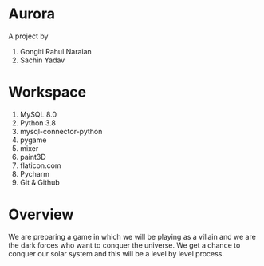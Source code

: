 # Aurora
A project by  
1. Gongiti Rahul Naraian
2. Sachin Yadav

# Workspace
1. MySQL 8.0
2. Python 3.8
3. mysql-connector-python
4. pygame
5. mixer
6. paint3D
7. flaticon.com
8. Pycharm
9. Git & Github

# Overview
We are preparing a game in which we will be playing as a villain and we are the dark forces who want to conquer the universe. We get a chance to conquer our solar system and this will be a level by level process.
